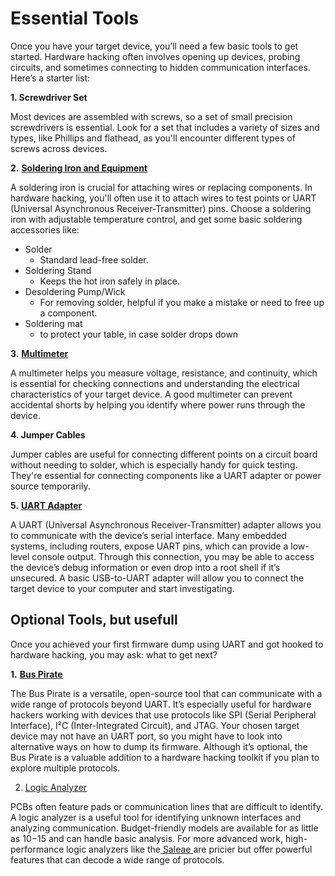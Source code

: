 # Essential Tools

Once you have your target device, you’ll need a few basic tools to get started. Hardware hacking often involves opening up devices, probing circuits, and sometimes connecting to hidden communication interfaces. Here’s a starter list:

**1. Screwdriver Set**

Most devices are assembled with screws, so a set of small precision screwdrivers is essential. Look for a set that includes a variety of sizes and types, like Phillips and flathead, as you'll encounter different types of screws across devices.

**2.** [**Soldering Iron and Equipment**](https://www.hardbreak.wiki/hardware-hacking/basics/tools/hardware-tools/soldering-tools)

A soldering iron is crucial for attaching wires or replacing components. In hardware hacking, you'll often use it to attach wires to test points or UART (Universal Asynchronous Receiver-Transmitter) pins. Choose a soldering iron with adjustable temperature control, and get some basic soldering accessories like:

* Solder
  * Standard lead-free solder.
* Soldering Stand
  * Keeps the hot iron safely in place.
* Desoldering Pump/Wick
  * For removing solder, helpful if you make a mistake or need to free up a component.
* Soldering mat
  * to protect your table, in case solder drops down

**3.** [**Multimeter**](https://www.hardbreak.wiki/hardware-hacking/basics/tools/hardware-tools/multimeters-and-oscilloscopes)

A multimeter helps you measure voltage, resistance, and continuity, which is essential for checking connections and understanding the electrical characteristics of your target device. A good multimeter can prevent accidental shorts by helping you identify where power runs through the device.

**4. Jumper Cables**

Jumper cables are useful for connecting different points on a circuit board without needing to solder, which is especially handy for quick testing. They're essential for connecting components like a UART adapter or power source temporarily.

**5.** [**UART Adapter**](https://www.hardbreak.wiki/hardware-hacking/basics/tools/hardware-tools/uart-to-ttl-adapter)

A UART (Universal Asynchronous Receiver-Transmitter) adapter allows you to communicate with the device’s serial interface. Many embedded systems, including routers, expose UART pins, which can provide a low-level console output. Through this connection, you may be able to access the device’s debug information or even drop into a root shell if it’s unsecured. A basic USB-to-UART adapter will allow you to connect the target device to your computer and start investigating.

## Optional Tools, but usefull

Once you achieved your first firmware dump using UART and got hooked to hardware hacking, you may ask: what to get next?

**1.**  [**Bus Pirate**](https://www.hardbreak.wiki/hardware-hacking/basics/tools/hardware-tools/open-source-tools/bus-pirate)

The Bus Pirate is a versatile, open-source tool that can communicate with a wide range of protocols beyond UART. It’s especially useful for hardware hackers working with devices that use protocols like SPI (Serial Peripheral Interface), I²C (Inter-Integrated Circuit), and JTAG. Your chosen target device may not have an UART port, so you might have to look into alternative ways on how to dump its firmware. Although it’s optional, the Bus Pirate is a valuable addition to a hardware hacking toolkit if you plan to explore multiple protocols.

2. [Logic Analyzer](logic-analyzer/)

PCBs often feature pads or communication lines that are difficult to identify. A logic analyzer is a useful tool for identifying unknown interfaces and analyzing communication. Budget-friendly models are available for as little as $10-$15 and can handle basic analysis. For more advanced work, high-performance logic analyzers like the[ Saleae ](logic-analyzer/saleae-logic-analyzer.md)are pricier but offer powerful features that can decode a wide range of protocols.
